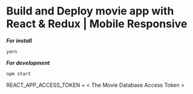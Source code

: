 # Build and Deploy movie app with React & Redux | Mobile Responsive

***For install***
```
yarn
```

***For development***
```
npm start
```

REACT_APP_ACCESS_TOKEN = < The Movie Database Access Token >
